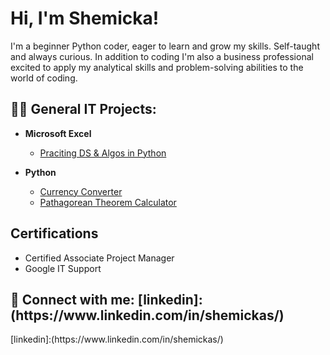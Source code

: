 <h1>Hi, I'm Shemicka!</h1>
                             
<p>I'm a beginner Python coder, eager to learn and grow my skills. Self-taught and always curious. In addition to coding I'm also a business professional excited to apply my analytical skills and problem-solving abilities to the world of coding.</p>
  
<h2>👨‍💻 General IT Projects:</h2>

- <b>Microsoft Excel</b>
  - [Praciting DS & Algos in Python](https://github.com/joshmadakor1/Algorithms-Practice)

- <b>Python</b>
  - [Currency Converter](https://github.com/Itswhatilove/Currency-Converter)
  - [Pathagorean Theorem Calculator](https://github.com/Itswhatilove/Pythagorean-Theorem)

<h2>Certifications</h2>

- Certified Associate Project Manager
- Google IT Support

<h2> 🤳 Connect with me: [linkedin]:(https://www.linkedin.com/in/shemickas/)</h2> 
[linkedin]:(https://www.linkedin.com/in/shemickas/)




